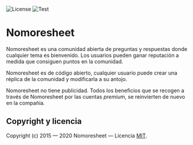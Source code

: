 ![License](https://img.shields.io/github/license/erikmartinjordan/nomoresheet)
![Test](https://img.shields.io/github/workflow/status/erikmartinjordan/nomoresheet/deployToFirebase)

# Nomoresheet

Nomoresheet es una comunidad abierta de preguntas y respuestas donde cualquier tema es bienvenido. Los usuarios pueden ganar reputación a medida que consiguen puntos en la comunidad.

Nomoresheet es de código abierto, cualquier usuario puede crear una réplica de la comunidad y modificarla a su antojo.

Nomoresheet no tiene publicidad. Todos los beneficios que se recogen a través de Nomoresheet por las cuentas *premium*, se reinvierten de nuevo en la compañía. 


## Copyright y licencia

Copyright (c) 2015 — 2020 Nomoresheet — Licencia [MIT](https://github.com/erikmartinjordan/nomoresheet/blob/master/LICENSE).
